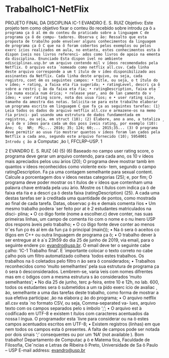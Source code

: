 # TrabalhoIC1-NetFlix


PROJETO FINAL DA DISCIPLINA IC-1
EVANDRO E. S. RUIZ
Objetivo: Este projeto tem como objetivo fixar o conteu ́do recebido sobre introdu ̧ca ̃o `a programa ̧ca ̃o al ́em do conteu ́do praticado sobre a linguagem C de programa ̧ca ̃o de compu- tadores.
Observa ̧c ̃ao: Ressalto que esta proposta de trabalho pode envolver alguns conhecimentos da linguagem de programa ̧ca ̃o C que na ̃o foram cobertos pelos exemplos ou pelos exerc ́ıcios realizados em aula, no entanto, estes conhecimentos esta ̃o dispon ́ıveis nos livros referenci- ados como livros de apoio na ementa da disciplina.
Enunciado
Esta dispon ́ıvel no ambiente edisciplinas.usp.br um arquivo contendo mil v ́ıdeos recomendados pela Netflix. O arquivo esta ́ nomeado como netflix all.csv. Cada linha deste arquivo corresponde a um t ́ıtulo de v ́ıdeo disponibilizado aos assinantes da Netflix. Cada linha deste arquivo, ou seja, cada registro, cont ́em os seguintes campos:
• title, ou seja, o t ́ıtulo do v ́ıdeo;
• rating, a faixa eta ́ria sugerida;
• ratingLevel, descri ̧ca ̃o sobre a restri ̧c ̃ao da faixa eta ́ria; • ratingDescription, faixa eta ́ria numa escala num ́erica; • release year, ano de lan ̧camento do v ́ıdeo;
• user rating score, nota dos usua ́rios; e
• user rating size, tamanho da amostra das notas.
Solicita-se para este trabalho elaborar um programa escrito em linguagem C que fa ̧ca as seguintes tarefas:
(1) Leia todos os dados do arquivo netflix all.csv e armazene-os na memo ́ria princi- pal usando uma estrutura de dados fundamentada em registros, ou seja, em struct (10);
(2) Elabore, ano a ano, a totaliza ̧ca ̃o de v ́ıdeos para cada um dos poss ́ıveis rating, por exemplo (10):
          Ano;  G;  NR;  PG;...
          2016; 35; 124; 60;...
          2015;35...
(3) O programa deve permitir ao usua ́rio mostrar quantos v ́ıdeos foram lan ̧cados pela Netflix a cada ano, segundo este arquivo fornecido (10);
5954001 Introdu ̧c ̃ao `a Computac ̧ ̃ao I, FFCLRP–USP.
1
   
2
EVANDRO E. S. RUIZ
(4) (5)
(6)
Baseado no campo user rating score, o programa deve gerar um arquivo contendo, para cada ano, os 10 v ́ıdeos mais apreciados pelos usu ́arios (20);
O programa deve mostrar tamb ́em quantos v ́ıdeos reconhecidos como violente exis- tem, segundo o campo ratingDescription. Fa ̧ca uma contagem semelhante para sexual content. Calcule a porcentagem dos v ́ıdeos nestas categorias (25); e, por fim; O programa deve poder mostrar os t ́ıtulos de v ́ıdeos que contenham uma palavra chave entrada pela usu ́ario. Mostre os t ́ıtulos com indica ̧ca ̃o de faixa eta ́ria e a descri ̧ca ̃o desta faixa (ratingDescription) (25).
A cada uma destas tarefas ser ́a creditada uma quantidade de pontos, como mostrada ao final de cada tarefa.
Datas, observac ̧o ̃es e demais comenta ́rios
• Um mesmo trabalho podera ́ ser feito por at ́e 2 estudantes matriculados na disci- plina;
• O co ́digo fonte (nome a escolher.c) deve conter, nas suas primeiras linhas, um campo de comenta ́rio com o nome e o nu ́mero USP dos respons ́aveis pelo trabalho;
• O co ́digo fonte deve conter ao menos trˆes fun ̧co ̃es al ́em da fun ̧ca ̃o principal (main());
• Na ̃o sera ̃o aceitos co ́digos em C++ ou outra linguagem de programa ̧ca ̃o;
• O trabalho dever ́a ser entregue at ́e a`s 23h59 do dia 25 de junho de 2019, via email, para o seguinte endere ̧co: evandro@usp.br. O email deve ter o seguinte cabe ̧calho: ‘IC-1 Trabalho final’. E ́ importante colocar o texto correto no cabe ̧calho pois um filtro automatizado colhera ́ todos estes trabalhos. Os trabalhos na ̃o coletados pelo
filtro n ̃ao sera ̃o considerados;
• Trabalhos reconhecidos como ‘muito semelhantes’ pela sua estrutura de programa ̧ca ̃o
sera ̃o desconsiderados. Lembrem-se, varia ́veis com nomes difrentes mas em c ́odigos
com a mesma estrutura s ̃ao considerados ‘muito semelhantes’;
• No dia 25 de junho, terc ̧a-feira, entre 10 e 12h, no lab. 600, todos os estudantes sera ̃o submetidos a um ra ́pido exerc ́ıcio de avaliac ̧ ̃ao, semelhante a uma das tarefas deste trabalho, como forma de mostrar a sua efetiva participac ̧ ̃ao na elabora ̧c ̃ao do
programa;
• O arquivo netflix all.csv esta ́ no formato CSV, ou seja, Comma-separated va-
lues, arquivo texto com os campos separados pelo s ́ımbolo ‘;’;
• O arquivo est ́a codificado em UTF-8 e existem t ́ıtulos com caracteres acentuados da nossa l ́ıngua. O programador esta ́ livre para considerar ou na ̃o estes campos
acentuados escritos em UTF-8;
• Existem registros (linhas) em que nem todos os campos esta ̃o presentes. A falta
de campos pode ser notada por dois sinais ‘;’ consequentes ou por um ‘NA’ (not available ).
Bom trabalho!
Departamento de Computac ̧a ̃o e Matema ́tica, Faculdade de Filosofia, Cieˆncias e Letras de Ribeira ̃o Preto, Universidade de Sa ̃o Paulo – USP
E-mail address: evandro@usp.br
